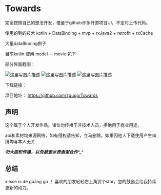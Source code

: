 # Towards
完全按照自己的想法开发，借鉴于github许多开源项目UI。不定时上传代码。


使用的到的技术  kotlin + DataBinding + mvp + rxJava2 + retrofit + rxCache

大量dataBinding例子

目前kotlin 使用 model -- movie 包下


部分界面截图：

![这里写图片描述](http://img.my.csdn.net/uploads/201703/17/1489737675_3236.gif) 
![这里写图片描述](http://img.my.csdn.net/uploads/201703/17/1489737675_9871.gif)
![这里写图片描述](http://img.my.csdn.net/uploads/201703/17/1489736672_1472.gif)


下载链接：
![]()


项目地址：
https://github.com/zguop/Towards

声明
--

这个属于个人开发作品。诸位勿传播于非技术人员，拒绝用于商业用途。

api和素材均来源网络，如有侵权请告知，立马删除。如果因他人下载使用产生纠纷均与本人无关

***勿大面积传播，以免被查水表谢谢合作^_^***



总结
-
xiexie ni de guāng gù ！ 喜欢的朋友轻轻右上角赏个star，您的鼓励会给我持续更新的动力。








